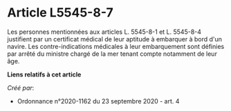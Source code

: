 # Article L5545-8-7

Les personnes mentionnées aux articles L. 5545-8-1 et L. 5545-8-4 justifient par un certificat médical de leur aptitude à
embarquer à bord d'un navire. Les contre-indications médicales à leur embarquement sont définies par arrêté du ministre
chargé de la mer tenant compte notamment de leur âge.

**Liens relatifs à cet article**

_Créé par_:

  - Ordonnance n°2020-1162 du 23 septembre 2020 - art. 4
